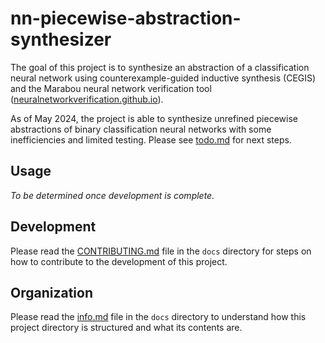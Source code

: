 # nn-piecewise-abstraction-synthesizer

The goal of this project is to synthesize an abstraction of a classification neural network using counterexample-guided inductive synthesis (CEGIS) and the Marabou neural network verification tool ([neuralnetworkverification.github.io](neuralnetworkverification.github.io)).

As of May 2024, the project is able to synthesize unrefined piecewise abstractions of binary classification neural networks with some inefficiencies and limited testing. Please see [todo.md](docs/todo.md) for next steps.

## Usage

_To be determined once development is complete._

## Development

Please read the [CONTRIBUTING.md](docs/CONTRIBUTING.md) file in the `docs` directory for steps on how to contribute to the development of this project.

## Organization

Please read the [info.md](docs/info.md) file in the `docs` directory to understand how this project directory is structured and what its contents are.